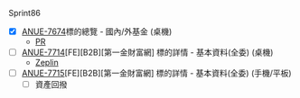 Sprint86
* [x] [ANUE-7674](https://cnyesrd.atlassian.net/browse/ANUE-7674)標的總覽 - 國內/外基金 (桌機)
	* [PR](https://gitlab.cnyes.cool/anue/frontend/fe-b2b-first-life/-/merge_requests/43)
* [ ] [ANUE-7714](https://cnyesrd.atlassian.net/browse/ANUE-7714)[FE][B2B][第一金財富網] 標的詳情 - 基本資料(全委) (桌機) 
	* [Zeplin](https://app.zeplin.io/project/631efe7e3cc85c125767c1f6/screen/6344f330ca51796eed0bddde)
* [ ] [ANUE-7715](https://cnyesrd.atlassian.net/browse/ANUE-7715)[FE][B2B][第一金財富網] 標的詳情 - 基本資料(全委) (手機/平板)
	* [ ] 資產回撥
